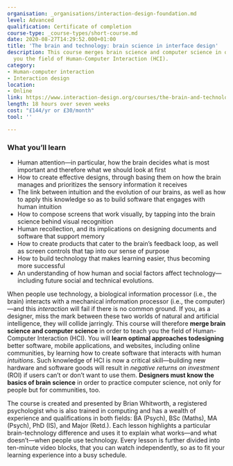```yaml
---
organisation: _organisations/interaction-design-foundation.md
level: Advanced
qualification: Certificate of completion
course-type: _course-types/short-course.md
date: 2020-08-27T14:29:52.000+01:00
title: 'The brain and technology: brain science in interface design'
description: This course merges brain science and computer science in order to teach
  you the field of Human-Computer Interaction (HCI).
category:
- Human-computer interaction
- Interaction design
location:
- Online
link: https://www.interaction-design.org/courses/the-brain-and-technology-brain-science-in-interface-design
length: 18 hours over seven weeks
cost: "£144/yr or £30/month"
tool: ''

---
```

### What you’ll learn

* Human attention—in particular, how the brain decides what is most important and therefore what we should look at first
* How to create effective designs, through basing them on how the brain manages and prioritizes the sensory information it receives
* The link between intuition and the evolution of our brains, as well as how to apply this knowledge so as to build software that engages with human intuition
* How to compose screens that work visually, by tapping into the brain science behind visual recognition
* Human recollection, and its implications on designing documents and software that support memory
* How to create products that cater to the brain’s feedback loop, as well as screen controls that tap into our sense of purpose
* How to build technology that makes learning easier, thus becoming more successful
* An understanding of how human and social factors affect technology—including future social and technical evolutions.

When people use technology, a biological information processor (i.e., the brain) interacts with a mechanical information processor (i.e., the computer)—and this _interaction_ will fail if there is no common ground. If you, as a designer, miss the mark between these two worlds of natural and artificial intelligence, they will collide jarringly. This course will therefore **merge brain science and computer science** in order to teach you the field of Human-Computer Interaction (HCI). You will **learn optimal approaches todesigning** better software, mobile applications, and websites, including online communities, by learning how to create software that interacts with human _intuitions_. Such knowledge of HCI is now a critical skill—building new hardware and software goods will result in _negative returns on investment_ (ROI) if users can’t or don’t want to use them. **Designers must know the basics of brain science** in order to practice computer science, not only for people but for communities, too.

The course is created and presented by Brian Whitworth, a registered psychologist who is also trained in computing and has a wealth of experience and qualifications in both fields: BA (Psych), BSc (Maths), MA (Psych), PhD (IS), and Major (Retd.). Each lesson highlights a particular brain-technology difference and uses it to explain what works—and what doesn’t—when people use technology. Every lesson is further divided into ten-minute video blocks, that you can watch independently, so as to fit your learning experience into a busy schedule.